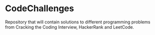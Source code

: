 # CodeChallenges

Repository that will contain solutions to different programming problems from Cracking the Coding Interview, HackerRank 
and LeetCode.
